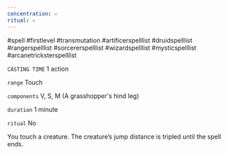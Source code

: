 ```yaml
---
concentration: 𐄂
ritual: 𐄂
---
```

#spell #firstlevel #transmutation #artificerspelllist #druidspelllist #rangerspelllist #sorcererspelllist #wizardspelllist #mysticspelllist #arcanetricksterspelllist

`CASTING TIME`
1 action

`range`
Touch

`components`
V, S, M (A grasshopper's hind leg)

`duration`
1 minute

`ritual`
No

You touch a creature. The creature’s jump distance is tripled until the spell ends.